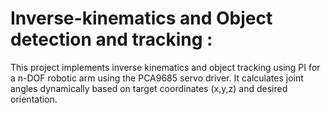 # Inverse-kinematics and Object detection and tracking :
This project implements inverse kinematics and object tracking using PI for a n-DOF robotic arm using the PCA9685 servo driver. It calculates joint angles dynamically based on target coordinates (x,y,z) and desired orientation.
